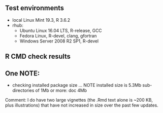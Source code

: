 ## Test environments
* local Linux Mint 19.3, R 3.6.2
* rhub:
  - Ubuntu Linux 16.04 LTS, R-release, GCC
  - Fedora Linux, R-devel, clang, gfortran
  - Windows Server 2008 R2 SP1, R-devel

## R CMD check results
One NOTE:
------
* checking installed package size ... NOTE
  installed size is  5.3Mb
  sub-directories of 1Mb or more:
    doc   4Mb
    
Comment: I do have two large vignettes (the .Rmd text alone is ~200 KB, plus illustrations) that have not increased in size over the past few updates.
